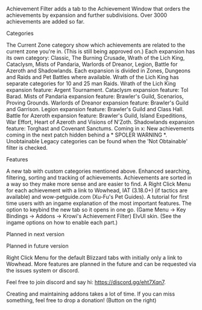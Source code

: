 Achievement Filter adds a tab to the Achievement Window that orders the achievements by expansion and further subdivisions. Over 3000 achievements are added so far.

Categories

The Current Zone category show which achievements are related to the current zone you're in. (This is still being approved on.)
Each expansion has its own category: Classic, The Burning Crusade, Wrath of the Lich King, Cataclysm, Mists of Pandaria, Warlords of Dreanor, Legion, Battle for Azeroth and Shadowlands.
Each expansion is divided in Zones, Dungeons and Raids and Pet Battles where available.
Wrath of the Lich King has separate categories for 10 and 25 man Raids.
Wrath of the Lich King expansion feature: Argent Tournament.
Cataclysm expansion feature: Tol Barad.
Mists of Pandaria expansion feature: Brawler's Guild, Scenarios, Proving Grounds.
Warlords of Dreanor expansion feature: Brawler's Guild and Garrison.
Legion expansion feature: Brawler's Guild and Class Hall.
Battle for Azeroth expansion feature: Brawler's Guild, Island Expeditions, War Effort, Heart of Azeroth and Visions of N'Zoth.
Shadowlands expansion feature: Torghast and Covenant Sanctums.
Coming in x: New achievements coming in the next patch hidden behind a * SPOLER WARNING *.
Unobtainable Legacy categories can be found when the 'Not Obtainable' filter is checked.

Features

A new tab with custom categories mentioned above.
Enhanced searching, filtering, sorting and tracking of achievements.
Achievements are sorted in a way so they make more sense and are easier to find.
A Right Click Menu for each achievement with a link to Wowhead, IAT (3.18.0+) (if tactics are available) and wow-petguide.com (Xu-Fu's Pet Guides).
A tutorial for first time users with an ingame explanation of the most important features.
The option to keybind the new tab so it opens in one go. (Game Menu -> Key Bindings -> Addons -> Krowi's Achievement Filter)
ElvUI skin. (See the ingame options on how to enable each part.)

Planned in next version

Planned in future version

Right Click Menu for the default Blizzard tabs with initially only a link to Wowhead.
More features are planned in the future and can be requested via the issues system or discord.

Feel free to join discord and say hi: https://discord.gg/eht7Xqn7.

Creating and maintaining addons takes a lot of time. If you can miss something, feel free to drop a donation!
(Button on the right)